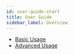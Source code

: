 ```yaml
---
id: user-guide-start
title: User Guide
sidebar_label: Overview
---
```


* [Basic Usage](basic)
* [Advanced Usage](advanced)


